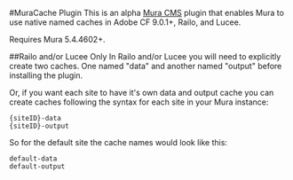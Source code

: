 #MuraCache Plugin
This is an alpha [Mura CMS](http://www.getmura.com) plugin that enables Mura to use native named caches in Adobe CF 9.0.1+, Railo, and Lucee. 

Requires Mura 5.4.4602+.

##Railo and/or Lucee Only
In Railo and/or Lucee you will need to explicitly create two caches. One named "data" and another named "output" before installing the plugin.

Or, if you want each site to have it's own data and output cache you can create caches following the syntax for each site in your Mura instance:

```
{siteID}-data
{siteID}-output
```

So for the default site the cache names would look like this:

```
default-data
default-output
```